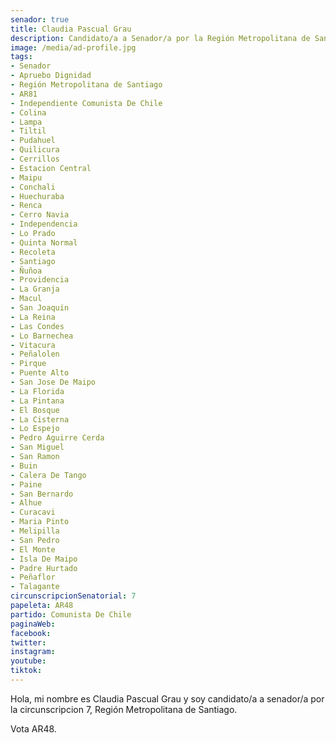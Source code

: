 ```yaml
---
senador: true
title: Claudia Pascual Grau
description: Candidato/a a Senador/a por la Región Metropolitana de Santiago
image: /media/ad-profile.jpg
tags:
- Senador
- Apruebo Dignidad
- Región Metropolitana de Santiago
- AR81
- Independiente Comunista De Chile
- Colina
- Lampa
- Tiltil
- Pudahuel
- Quilicura
- Cerrillos
- Estacion Central
- Maipu
- Conchali
- Huechuraba
- Renca
- Cerro Navia
- Independencia
- Lo Prado
- Quinta Normal
- Recoleta
- Santiago
- Ñuñoa
- Providencia
- La Granja
- Macul
- San Joaquin
- La Reina
- Las Condes
- Lo Barnechea
- Vitacura
- Peñalolen
- Pirque
- Puente Alto
- San Jose De Maipo
- La Florida
- La Pintana
- El Bosque
- La Cisterna
- Lo Espejo
- Pedro Aguirre Cerda
- San Miguel
- San Ramon
- Buin
- Calera De Tango
- Paine
- San Bernardo
- Alhue
- Curacavi
- Maria Pinto
- Melipilla
- San Pedro
- El Monte
- Isla De Maipo
- Padre Hurtado
- Peñaflor
- Talagante
circunscripcionSenatorial: 7
papeleta: AR48
partido: Comunista De Chile
paginaWeb:
facebook:
twitter:
instagram:
youtube:
tiktok:
---
```

Hola, mi nombre es Claudia Pascual Grau y soy candidato/a a senador/a por la circunscripcion 7, Región Metropolitana de Santiago.

Vota AR48.
